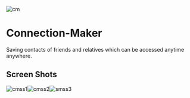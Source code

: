 ![cm](https://user-images.githubusercontent.com/17227254/35190434-b4f4a8d4-fe87-11e7-9965-e4ca01766fd8.png)
# Connection-Maker
Saving contacts of friends and relatives which can be accessed anytime anywhere.
## Screen Shots

![cmss1](https://user-images.githubusercontent.com/17227254/35190437-d6af2e90-fe87-11e7-8bd7-898076a594b1.PNG)![cmss2](https://user-images.githubusercontent.com/17227254/35190441-e62d0dba-fe87-11e7-9236-6482d6b4ad1c.PNG)![smss3](https://user-images.githubusercontent.com/17227254/35190443-f390387e-fe87-11e7-9a60-a82267e3d430.PNG)
